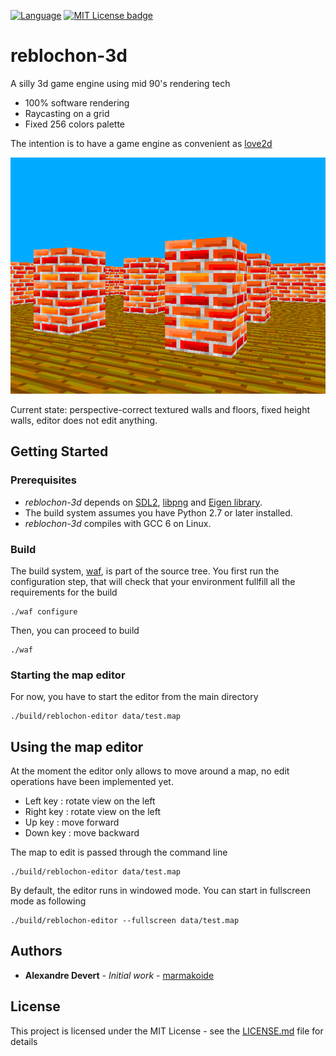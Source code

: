 [![Language](https://img.shields.io/badge/C%2B%2B-14-blue.svg)](https://en.wikipedia.org/wiki/C%2B%2B#Standardization) [![MIT License badge](https://img.shields.io/badge/license-MIT-green.svg)](https://github.com/marmakoide/saucats/blob/master/LICENSE)

# reblochon-3d

A silly 3d game engine using mid 90's rendering tech 

* 100% software rendering
* Raycasting on a grid
* Fixed 256 colors palette

The intention is to have a game engine as convenient as [love2d](https://love2d.org)

![screenshot of current state](splash.png)

Current state: perspective-correct textured walls and floors, fixed height walls, editor does not edit anything.

## Getting Started

### Prerequisites

* *reblochon-3d* depends on [SDL2](https://www.libsdl.org), [libpng](http://www.libpng.org/pub/png/libpng.html) and [Eigen library](http://eigen.tuxfamily.org).
* The build system assumes you have Python 2.7 or later installed. 
* *reblochon-3d* compiles with GCC 6 on Linux.

### Build

The build system, [waf](https://waf.io), is part of the source tree. You first 
run the configuration step, that will check that your environment fullfill all 
the requirements for the build

```
./waf configure
```

Then, you can proceed to build

```
./waf
```

### Starting the map editor

For now, you have to start the editor from the main directory

```
./build/reblochon-editor data/test.map 

```

## Using the map editor

At the moment the editor only allows to move around a map, no edit operations
have been implemented yet.

* Left key : rotate view on the left
* Right key : rotate view on the left
* Up key : move forward
* Down key : move backward

The map to edit is passed through the command line

```
./build/reblochon-editor data/test.map 

```

By default, the editor runs in windowed mode. You can start in fullscreen mode
as following

```
./build/reblochon-editor --fullscreen data/test.map 

```

## Authors

* **Alexandre Devert** - *Initial work* - [marmakoide](https://github.com/marmakoide)

## License

This project is licensed under the MIT License - see the [LICENSE.md](LICENSE.md) file for details


